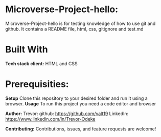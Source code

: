 #  Microverse-Project-hello:
Microverse-Project-hello is for testing knowledge of how to use git and github.
It contains a README file, html, css, gitignore and test.md


# Built With
**Tech stack**
**client:**
  HTML and CSS

# Prerequisities:
**Setup**
Clone this repository to your desired folder and run it using a browser.
**Usage**
To run this project you need a code editor and browser

**Author:**
  Trevor:
     github: https://github.com/valt19
     LinkedIn: https://www.linkedin.com/in/Trevor-Odeke

**Contributing:**
Contributions, issues, and feature requests are welcome!